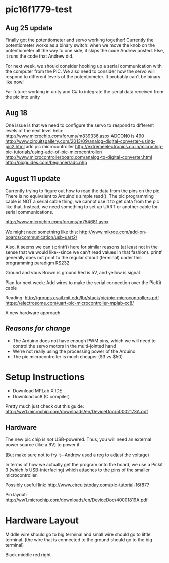 # pic16f1779-test

## Aug 25 update
Finally got the potentiometer and servo working together! Currently the potentiometer works as a binary switch: when we move the knob on the potentiometer all the way to one side, it skips the code Andrew posted. Else, it runs the code that Andrew did. 

For next week, we should consider hooking up a serial communication with the computer from the PIC.
We also need to consider how the servo will respond to different levels of the potentiometer. It probably can't be binary like now!

Far future: working in unity and C# to integrate the serial data received from the pic into unity

## Aug 18
One issue is that we need to configure the servo to respond to different levels of the 
next level help: http://www.microchip.com/forums/m839336.aspx
ADCON0 is 490
http://www.circuitsgallery.com/2013/09/analog-digital-converter-using-pic2.html
adc pic microcontroller
http://extremeelectronics.co.in/microchip-pic-tutorials/using-adc-of-pic-microcontroller/
http://www.microcontrollerboard.com/analog-to-digital-converter.html
http://picguides.com/beginner/adc.php

## August 11 update
Currently trying to figure out how to read the data from the pins on the pic. There is no equivalent to Arduino's simple read(). The pic programming cable is NOT a serial cable thing, we cannot use it to get data from the pic like that. Instead, we need something to set up UART or another cable for serial communications.

http://www.microchip.com/forums/m754681.aspx

We might need something like this: http://www.mikroe.com/add-on-boards/communication/usb-uart2/

Also, it seems we can't printf() here for similar reasons (at least not in the sense that we would like--since we can't read values in that fashion). printf generally does not print to the regular stdout (terminal) under this programming paradigm
RS232

Ground and vbus
Brown is ground
Red is 5V,
and yellow is signal

Plan for next week: Add wires to make the serial connection over the PicKit cable

Reading:
http://groups.csail.mit.edu/lbr/stack/pic/pic-microcontrollers.pdf
https://electrosome.com/uart-pic-microcontroller-mplab-xc8/


A new hardware approach 
## *Reasons for change*
* The Arduino does not have enough PWM pins, which we will need to control the servo motors in the multi-jointed hand
* We're not really using the processing power of the Arduino
* The pic microcontroller is much cheaper ($3 vs $50)


# Setup Instructions
* Download MPLab X IDE
* Download xc8 (C compiler) 

Pretty much just check out this guide:
http://ww1.microchip.com/downloads/en/DeviceDoc/50002173A.pdf

## Hardware
The new pic chip is *not* USB-powered. Thus, you will need an external power source (like a 9V) to power it.

(But make sure not to fry it--Andrew used a reg to adjust the voltage)

In terms of how we actually get the program onto the board, we  use a Pickit 3 (which *is* USB-interfacing) which attaches to the pins of the smaller microcontroller.   


Possibly useful link: http://www.circuitstoday.com/pic-tutorial-16f877

Pin layout: http://ww1.microchip.com/downloads/en/DeviceDoc/40001819A.pdf

# Hardware Layout
Middle wire should go to big terminal and small wire should go to little terminal.
(the wire that is connected to the ground should go to the big terminal)

Black middle red right
